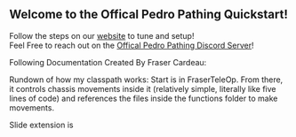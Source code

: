 ## Welcome to the Offical Pedro Pathing Quickstart!  

Follow the steps on our [website](https://pedropathing.com/) to tune and setup!  
Feel Free to reach out on the [Offical Pedro Pathing Discord Server](https://discord.gg/2GfC4qBP5s)!

Following Documentation Created By Fraser Cardeau:

Rundown of how my classpath works: Start is in FraserTeleOp. From there,
it controls chassis movements inside it (relatively simple, literally like
five lines of code) and references the files inside the functions folder
to make movements.

Slide extension is